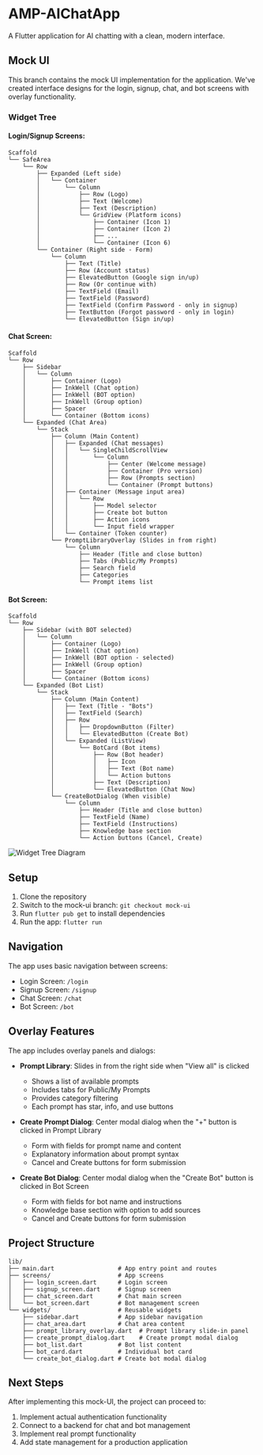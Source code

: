 # AMP-AIChatApp

A Flutter application for AI chatting with a clean, modern interface.

## Mock UI

This branch contains the mock UI implementation for the application. We've created interface designs for the login, signup, chat, and bot screens with overlay functionality.

### Widget Tree

#### Login/Signup Screens:

```
Scaffold
└── SafeArea
    └── Row
        ├── Expanded (Left side)
        │   └── Container
        │       └── Column
        │           ├── Row (Logo)
        │           ├── Text (Welcome)
        │           ├── Text (Description)
        │           └── GridView (Platform icons)
        │               ├── Container (Icon 1)
        │               ├── Container (Icon 2)
        │               ├── ...
        │               └── Container (Icon 6)
        └── Container (Right side - Form)
            └── Column
                ├── Text (Title)
                ├── Row (Account status)
                ├── ElevatedButton (Google sign in/up)
                ├── Row (Or continue with)
                ├── TextField (Email)
                ├── TextField (Password)
                ├── TextField (Confirm Password - only in signup)
                ├── TextButton (Forgot password - only in login)
                └── ElevatedButton (Sign in/up)
```

#### Chat Screen:

```
Scaffold
└── Row
    ├── Sidebar
    │   └── Column
    │       ├── Container (Logo)
    │       ├── InkWell (Chat option)
    │       ├── InkWell (BOT option)
    │       ├── InkWell (Group option)
    │       ├── Spacer
    │       └── Container (Bottom icons)
    └── Expanded (Chat Area)
        └── Stack
            ├── Column (Main Content)
            │   ├── Expanded (Chat messages)
            │   │   └── SingleChildScrollView
            │   │       └── Column
            │   │           ├── Center (Welcome message)
            │   │           ├── Container (Pro version)
            │   │           ├── Row (Prompts section)
            │   │           └── Container (Prompt buttons)
            │   ├── Container (Message input area)
            │   │   └── Row
            │   │       ├── Model selector
            │   │       ├── Create bot button
            │   │       ├── Action icons
            │   │       └── Input field wrapper
            │   └── Container (Token counter)
            └── PromptLibraryOverlay (Slides in from right)
                └── Column
                    ├── Header (Title and close button)
                    ├── Tabs (Public/My Prompts)
                    ├── Search field
                    ├── Categories
                    └── Prompt items list
```

#### Bot Screen:

```
Scaffold
└── Row
    ├── Sidebar (with BOT selected)
    │   └── Column
    │       ├── Container (Logo)
    │       ├── InkWell (Chat option)
    │       ├── InkWell (BOT option - selected)
    │       ├── InkWell (Group option)
    │       ├── Spacer
    │       └── Container (Bottom icons)
    └── Expanded (Bot List)
        └── Stack
            ├── Column (Main Content)
            │   ├── Text (Title - "Bots")
            │   ├── TextField (Search)
            │   ├── Row
            │   │   ├── DropdownButton (Filter)
            │   │   └── ElevatedButton (Create Bot)
            │   └── Expanded (ListView)
            │       └── BotCard (Bot items)
            │           ├── Row (Bot header)
            │           │   ├── Icon
            │           │   ├── Text (Bot name)
            │           │   └── Action buttons
            │           ├── Text (Description)
            │           └── ElevatedButton (Chat Now)
            └── CreateBotDialog (When visible)
                └── Column
                    ├── Header (Title and close button)
                    ├── TextField (Name)
                    ├── TextField (Instructions)
                    ├── Knowledge base section
                    └── Action buttons (Cancel, Create)
```

![Widget Tree Diagram](https://raw.githubusercontent.com/Immatrysomecoding/AMP-AIChatApp/mock-ui/widget_tree.png)

## Setup

1. Clone the repository
2. Switch to the mock-ui branch: `git checkout mock-ui`
3. Run `flutter pub get` to install dependencies
4. Run the app: `flutter run`

## Navigation

The app uses basic navigation between screens:
- Login Screen: `/login`
- Signup Screen: `/signup`
- Chat Screen: `/chat` 
- Bot Screen: `/bot`

## Overlay Features

The app includes overlay panels and dialogs:

- **Prompt Library**: Slides in from the right side when "View all" is clicked
  - Shows a list of available prompts
  - Includes tabs for Public/My Prompts
  - Provides category filtering
  - Each prompt has star, info, and use buttons

- **Create Prompt Dialog**: Center modal dialog when the "+" button is clicked in Prompt Library
  - Form with fields for prompt name and content
  - Explanatory information about prompt syntax
  - Cancel and Create buttons for form submission

- **Create Bot Dialog**: Center modal dialog when the "Create Bot" button is clicked in Bot Screen
  - Form with fields for bot name and instructions
  - Knowledge base section with option to add sources
  - Cancel and Create buttons for form submission

## Project Structure

```
lib/
├── main.dart                  # App entry point and routes
├── screens/                   # App screens
│   ├── login_screen.dart      # Login screen
│   ├── signup_screen.dart     # Signup screen
│   ├── chat_screen.dart       # Chat main screen
│   └── bot_screen.dart        # Bot management screen
└── widgets/                   # Reusable widgets
    ├── sidebar.dart           # App sidebar navigation
    ├── chat_area.dart         # Chat area content
    ├── prompt_library_overlay.dart  # Prompt library slide-in panel
    ├── create_prompt_dialog.dart    # Create prompt modal dialog
    ├── bot_list.dart          # Bot list content
    ├── bot_card.dart          # Individual bot card
    └── create_bot_dialog.dart # Create bot modal dialog
```

## Next Steps

After implementing this mock-UI, the project can proceed to:
1. Implement actual authentication functionality
2. Connect to a backend for chat and bot management
3. Implement real prompt functionality
4. Add state management for a production application
